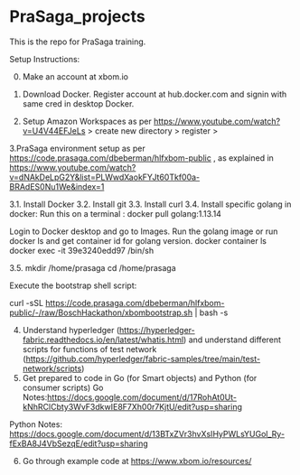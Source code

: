 # PraSaga_projects


This is the repo for PraSaga training.

Setup Instructions:

0. Make an account at xbom.io
1. Download Docker. Register account at hub.docker.com and signin with same cred in desktop Docker. 

2. Setup Amazon Workspaces as per https://www.youtube.com/watch?v=U4V44EFJeLs > create new directory > register > 

3.PraSaga environment setup as per https://code.prasaga.com/dbeberman/hlfxbom-public , as explained in https://www.youtube.com/watch?v=dNAkDeLpG2Y&list=PLWwdXaokFYJt60Tkf00a-BRAdES0Nu1We&index=1

3.1. Install Docker
3.2. Install git
3.3. Install curl
3.4. Install specific golang in docker:
Run this on a terminal :
docker pull golang:1.13.14 

Login to Docker desktop and go to Images. Run the golang image or run docker ls and get container id for golang version.
docker container ls 
docker exec -it 39e3240edd97 /bin/sh

3.5. 
mkdir /home/prasaga
cd /home/prasaga

Execute the bootstrap shell script:

curl -sSL https://code.prasaga.com/dbeberman/hlfxbom-public/-/raw/BoschHackathon/xbombootstrap.sh | bash -s

4. Understand hyperledger (https://hyperledger-fabric.readthedocs.io/en/latest/whatis.html) and understand different scripts for functions of test network (https://github.com/hyperledger/fabric-samples/tree/main/test-network/scripts)
5. Get prepared to code in Go (for Smart objects) and Python (for consumer scripts)
Go Notes:https://docs.google.com/document/d/17RohAt0Ut-kNhRClCbty3WvF3dkwIE8F7Xh00r7KjtU/edit?usp=sharing

Python Notes: https://docs.google.com/document/d/13BTxZVr3hvXsIHyPWLsYUGol_Ry-fExBA8J4VbSezqE/edit?usp=sharing

6. Go through example code at https://www.xbom.io/resources/

